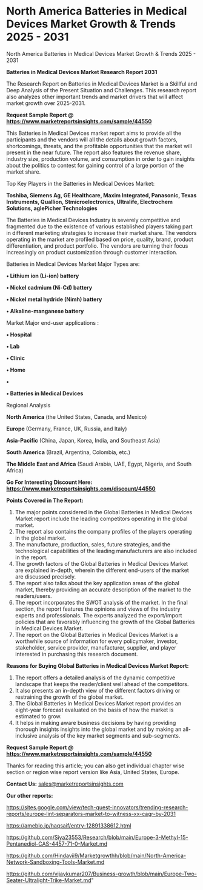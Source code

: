 # North America Batteries in Medical Devices Market Growth & Trends 2025 - 2031
 North America Batteries in Medical Devices Market Growth & Trends 2025 - 2031

<strong>Batteries in Medical Devices Market Research Report 2031</strong>

The Research Report on Batteries in Medical Devices Market is a Skillful and Deep Analysis of the Present Situation and Challenges. This research report also analyzes other important trends and market drivers that will affect market growth over 2025-2031.

<strong>Request Sample Report @ <a href=https://www.marketreportsinsights.com/sample/44550>https://www.marketreportsinsights.com/sample/44550</a></strong>

This Batteries in Medical Devices market report aims to provide all the participants and the vendors will all the details about growth factors, shortcomings, threats, and the profitable opportunities that the market will present in the near future. The report also features the revenue share, industry size, production volume, and consumption in order to gain insights about the politics to contest for gaining control of a large portion of the market share.

Top Key Players in the Batteries in Medical Devices Market:

<strong>Toshiba, Siemens Ag, GE Healthcare, Maxim Integrated, Panasonic, Texas Instruments, Quallion, Stmicroelectronics, Ultralife, Electrochem Solutions, aglePicher Technologies</strong>

The Batteries in Medical Devices Industry is severely competitive and fragmented due to the existence of various established players taking part in different marketing strategies to increase their market share. The vendors operating in the market are profiled based on price, quality, brand, product differentiation, and product portfolio. The vendors are turning their focus increasingly on product customization through customer interaction.

Batteries in Medical Devices Market Major Types are:

<strong>•  Lithium ion (Li-ion) battery

•  Nickel cadmium (Ni-Cd) battery

•  Nickel metal hydride (Nimh) battery

•  Alkaline-manganese battery</strong>

Market Major end-user applications :

<strong>•  Hospital

•  Lab

•  Clinic

•  Home

•  

•  Batteries in Medical Devices</strong>

Regional Analysis

</u><strong><b>North America</b></strong> (the United States, Canada, and Mexico)

<strong><b>Europe </b></strong>(Germany, France, UK, Russia, and Italy)

<strong><b>Asia-Pacific</b></strong> (China, Japan, Korea, India, and Southeast Asia)

<strong><b>South America</b></strong> (Brazil, Argentina, Colombia, etc.)

<strong><b>The Middle East and Africa</b></strong> (Saudi Arabia, UAE, Egypt, Nigeria, and South Africa)

<strong>Go For Interesting Discount Here: <a href=https://www.marketreportsinsights.com/discount/44550>https://www.marketreportsinsights.com/discount/44550</a></strong>

<strong>Points Covered in The Report:</strong>
<ol>
  <li>The major points considered in the Global Batteries in Medical Devices Market report include the leading competitors operating in the global market.</li>
  <li>The report also contains the company profiles of the players operating in the global market.</li>
  <li>The manufacture, production, sales, future strategies, and the technological capabilities of the leading manufacturers are also included in the report.</li>
  <li>The growth factors of the Global Batteries in Medical Devices Market are explained in-depth, wherein the different end-users of the market are discussed precisely.</li>
  <li>The report also talks about the key application areas of the global market, thereby providing an accurate description of the market to the readers/users.</li>
  <li>The report incorporates the SWOT analysis of the market. In the final section, the report features the opinions and views of the industry experts and professionals. The experts analyzed the export/import policies that are favorably influencing the growth of the Global Batteries in Medical Devices Market.</li>
  <li>The report on the Global Batteries in Medical Devices Market is a worthwhile source of information for every policymaker, investor, stakeholder, service provider, manufacturer, supplier, and player interested in purchasing this research document.</li>
</ol>
<strong>Reasons for Buying Global Batteries in Medical Devices Market Report:</strong>

<ol>
  <li>The report offers a detailed analysis of the dynamic competitive landscape that keeps the reader/client well ahead of the competitors.</li>
  <li>It also presents an in-depth view of the different factors driving or restraining the growth of the global market.</li>
  <li>The Global Batteries in Medical Devices Market report provides an eight-year forecast evaluated on the basis of how the market is estimated to grow.</li>
  <li>It helps in making aware business decisions by having providing thorough insights insights into the global market and by making an all-inclusive analysis of the key market segments and sub-segments.</li>
</ol>
<strong>Request Sample Report @ <a href=https://www.marketreportsinsights.com/sample/44550>https://www.marketreportsinsights.com/sample/44550</a></strong>


Thanks for reading this article; you can also get individual chapter wise section or region wise report version like Asia, United States, Europe.

<strong>Contact Us:</strong>
sales@marketreportsinsights.com

<strong>Our other reports:</strong>

<a href=https://sites.google.com/view/tech-quest-innovators/trending-research-reports/europe-lint-separators-market-to-witness-xx-cagr-by-2031>https://sites.google.com/view/tech-quest-innovators/trending-research-reports/europe-lint-separators-market-to-witness-xx-cagr-by-2031</a>

<a href=https://ameblo.jp/haqsaif/entry-12891338612.html>https://ameblo.jp/haqsaif/entry-12891338612.html</a>

<a href=https://github.com/Siya23553/Research/blob/main/Europe-3-Methyl-15-Pentanediol-CAS-4457-71-0-Market.md>https://github.com/Siya23553/Research/blob/main/Europe-3-Methyl-15-Pentanediol-CAS-4457-71-0-Market.md</a>

<a href=https://github.com/Hindavii9/Marketgrowthh/blob/main/North-America-Network-Sandboxing-Tools-Market.md>https://github.com/Hindavii9/Marketgrowthh/blob/main/North-America-Network-Sandboxing-Tools-Market.md</a>

<a href=https://github.com/vijaykumar207/Business-growth/blob/main/Europe-Two-Seater-Ultralight-Trike-Market.md>https://github.com/vijaykumar207/Business-growth/blob/main/Europe-Two-Seater-Ultralight-Trike-Market.md</a>"
